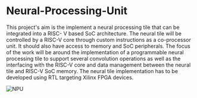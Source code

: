 # Neural-Processing-Unit
This project's aim is the implement a neural processing tile that can be integrated into
a RISC- V based SoC architecture. The neural tile will be controlled by a RISC-V core
through custom instructions as a co-processor unit. It should also have access to memory
and SoC peripherals. The focus of the work will be around the implementation of a
programmable neural processing tile to support several convolution operations as well as
the interfacing with the RISC-V core and data management between the neural tile and
RISC-V SoC memory. The neural tile implementation has to be developed using RTL
targeting Xilinx FPGA devices.

![NPU](https://github.com/habibaouinti/NPU_X_Interface/assets/123462058/3e0f4898-6ead-4924-a1e3-622520aadf86)
